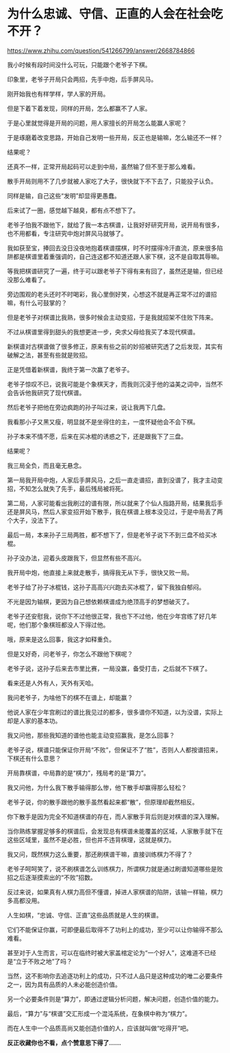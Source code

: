 # 为什么忠诚、守信、正直的人会在社会吃不开？

https://www.zhihu.com/question/541266799/answer/2668784866

我小时候有段时间没什么可玩，只能跟个老爷子下棋。

印象里，老爷子开局只会两招，先手中炮，后手屏风马。

刚开始我也有样学样，学人家的开局。

但是下着下着发现，同样的开局，怎么都赢不了人家。

于是心里就觉得是开局的问题，用人家擅长的开局怎么能赢人家呢？

于是琢磨着改变思路，开始自己发明一些开局，反正也是输嘛，怎么输还不一样？

结果呢？

还真不一样，正常开局起码可以走到中局，虽然输了但不至于那么难看。

散手开局则用不了几步就被人家吃了大子，很快就下不下去了，只能投子认负。

同样是输，自己这些“发明”却显得更愚蠢。

后来试了一圈，感觉越下越臭，都有点不想下了。

老爷子怕我不跟他下，就给了我一本古棋谱，让我好好研究开局，说开局有很多，也不用都看，专注研究中炮对屏风马就够了。

我如获至宝，捧回去没日没夜地抱着棋谱摆棋，时不时摆得冷汗直流，原来很多陷阱都是棋谱里着重强调的，自己连这都不知道还跟人家下棋，这不是自取其辱嘛。

等我把棋谱研究了一遍，终于可以跟老爷子下得有来有回了，虽然还是输，但已经没那么难看了。

旁边围观的老头还时不时喝彩，我心里倒好笑，心想这不就是再正常不过的谱招嘛，有什么可鼓掌的？

但是老爷子对棋谱比我熟，很多时候会主动变招，于是我就招架不住败下阵来。

不过从棋谱里得到甜头的我想更进一步，央求父母给我买了本现代棋谱。

新棋谱对古棋谱做了很多修正，原来有些之前的妙招被研究透了之后发现，其实有破解之法，甚至有些就是败招。

正是凭借着新棋谱，我终于第一次赢了老爷子。

老爷子惊叹不已，说我可能是个象棋天才，而我则沉浸于他的溢美之词中，当然不会告诉他我研究了现代棋谱。

然后老爷子把他在旁边疯跑的孙子叫过来，说让我两下几盘。

我看那小子又黑又瘦，明显就不是坐得住的主，一度怀疑他会不会下棋。

孙子本来不情不愿，后来在买冰棍的诱惑之下，还是跟我下了三盘。

结果呢？

我三局全负，而且毫无悬念。

第一局我开局中炮，人家后手屏风马，之后一直走谱招，直到没谱了，我才主动变招，不知怎么就失了先手，最后残局被将死。

第二局，人家可能看出我刷过的谱有限，所以就来了个仙人指路开局，结果我后手还是屏风马，然后人家变招开始下散手，我在棋谱上根本没见过，于是中局丢了两个大子，没法下了。

最后一局，本来孙子三局两胜，都不想下了，但是老爷子说下不到三盘不给买冰棍。

孙子没办法，迎着头皮跟我下，但显然有些不高兴。

我开局中炮，他直接上来就走散手，搞得我无从下手，很快又败一局。

老爷子给了孙子冰棍钱，这孙子高高兴兴跑去买冰棍了，留下我独自郁闷。

不光是因为输棋，更因为自己想依赖棋谱成为绝顶高手的梦想破灭了。

老爷子还安慰我，说你下不过他很正常，我也下不过他，他在少年宫练了好几年呢，他们那个象棋班都没人下得过他。

哦，原来是这么回事，我这才如释重负。

但是又好奇，问老爷子，你怎么不跟他下棋呢？

老爷子说，这孙子后来去市里比赛，一局没赢，备受打击，之后就不下棋了。

看来还是人外有人，天外有天哈。

我问老爷子，为啥他下的棋不在谱上，却能赢？

他说人家在少年宫刷过的谱比我见过的都多，很多谱你不知道，以为没谱，实际上却是人家的基本功。

我又问他，那些我知道的谱他也能主动变招赢我，是怎么回事？

老爷子说，棋谱只能保证你开局“不败”，但保证不了“胜”，否则人人都按谱招来，下棋还有什么意思？

开局靠棋谱，中局靠的是“棋力”，残局考的是“算力”。

我又问他，为什么我下散手输得那么惨，他下散手却赢得那么轻松？

老爷子说，你的散手跟他的散手虽然看起来都“散”，但原理却截然相反。

你下散手是因为完全不知道棋谱的存在，而人家散手背后则是对棋谱的深入理解。

当你熟练掌握足够多的棋谱后，会发现总有棋谱未能覆盖的区域，人家散手就下在这些区域里，虽然不是必胜，但也并不违背棋理，这就是棋力。

我又问，既然棋力这么重要，那还刷棋谱干嘛，直接训练棋力不得了？

老爷子呵呵笑了，说不刷棋谱怎么训练棋力，所谓棋力就是通过刷谱知道哪些是败招之后逐渐摸索出的“不败”招数。

反过来说，如果真有人棋力高但不懂谱，掉进人家棋谱的陷阱，该输一样输，棋力多高都没用。

人生如棋，“忠诚、守信、正直”这些品质就是人生的棋谱。

它们不能保证你赢，可即便最后取得不了功利上的成功，至少可以让你输得不那么难看。

甚至对于人生而言，可以在临终时被大家盖棺定论为“一个好人”，这难道不已经是“立于不败之地”了吗？

当然，这不影响你去追逐功利上的成功，只不过人品只是这种成功的唯二必要条件之一，因为具有品质的人未必能创造价值。

另一个必要条件则是“算力”，即通过逻辑分析问题，解决问题，创造价值的能力。

最后，“算力”与“棋谱”交汇形成一个混沌系统，在象棋中称为“棋力”。

而在人生中一个品质高尚又能创造价值的人，应该就叫做“吃得开”吧。

**反正收藏你也不看，点个赞意思下得了……**